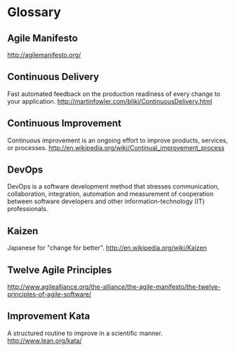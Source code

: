 # Glossary

## Agile Manifesto

http://agilemanifesto.org/

## Continuous Delivery

Fast automated feedback on the production readiness of every change to your application. http://martinfowler.com/bliki/ContinuousDelivery.html

## Continuous Improvement

Continuous improvement is an ongoing effort to improve products, services, or processes. http://en.wikipedia.org/wiki/Continual_improvement_process

## DevOps

DevOps is a software development method that stresses communication, collaboration, integration, automation and measurement of cooperation between software developers and other information-technology (IT) professionals.

## Kaizen

Japanese for "change for better". http://en.wikipedia.org/wiki/Kaizen

## Twelve Agile Principles

http://www.agilealliance.org/the-alliance/the-agile-manifesto/the-twelve-principles-of-agile-software/

## Improvement Kata

A structured routine to improve in a scientific manner. http://www.lean.org/kata/